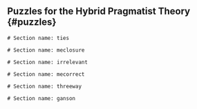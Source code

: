 ## Puzzles for the Hybrid Pragmatist Theory {#puzzles}

```{r child='02ss-ties.md'}
# Section name: ties
```

```{r child='02ss-meclosure.md'}
# Section name: meclosure
```

```{r child='02ss-irrelevant.md'}
# Section name: irrelevant
```

```{r child='02ss-mecorrect.md'}
# Section name: mecorrect
```

```{r child='02ss-threeway.md'}
# Section name: threeway
```

```{r child='02ss-ganson.md'}
# Section name: ganson
```
